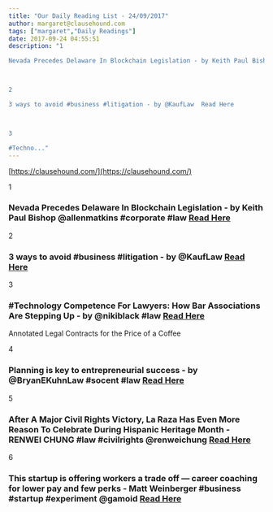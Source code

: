 ```yaml
---
title: "Our Daily Reading List - 24/09/2017"
author: margaret@clausehound.com
tags: ["margaret","Daily Readings"]
date: 2017-09-24 04:55:51
description: "1

Nevada Precedes Delaware In Blockchain Legislation - by Keith Paul Bishop @allenmatkins #corporate #law Read Here



2

3 ways to avoid #business #litigation - by @KaufLaw  Read Here



3

#Techno..."
---
```


[https://clausehound.com/](https://clausehound.com/)

1

### Nevada Precedes Delaware In Blockchain Legislation - by Keith Paul Bishop @allenmatkins #corporate #law [Read Here](https://goo.gl/hDcD8N)

2

### 3 ways to avoid #business #litigation - by @KaufLaw  [Read Here](https://goo.gl/57W7wA)

3

### #Technology Competence For Lawyers: How Bar Associations Are Stepping Up - by @nikiblack #law [Read Here](https://goo.gl/9hdfHJ)

Annotated Legal Contracts
for the Price of a Coffee

4

### Planning is key to entrepreneurial success - by @BryanEKuhnLaw #socent #law [Read Here](https://goo.gl/isVmwy)

5

### After A Major Civil Rights Victory, La Raza Has Even More Reason To Celebrate During Hispanic Heritage Month - RENWEI CHUNG #law #civilrights @renweichung [Read Here](http://abovethelaw.com/2017/09/after-a-major-civil-rights-victory-la-raza-has-even-more-reason-to-celebrate-during-hispanic-heritage-month/?rf=1)

6

### This startup is offering workers a trade off — career coaching for lower pay and few perks - Matt Weinberger #business #startup #experiment @gamoid [Read Here](http://www.businessinsider.com/jolt-ceo-roei-deutsch-on-chapterships-one-year-later-2017-9)